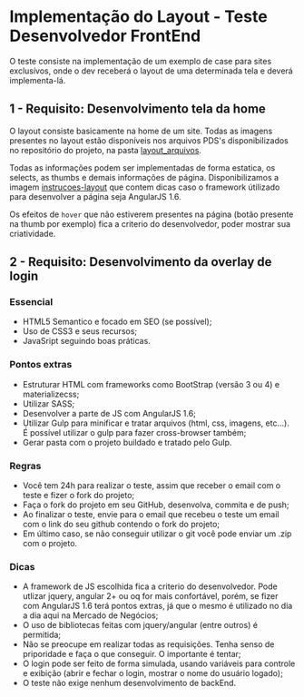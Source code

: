 # Implementação do Layout - Teste Desenvolvedor FrontEnd

O teste consiste na implementação de um exemplo de case para sites exclusívos, onde o dev receberá o layout de uma determinada tela e deverá implementa-lá.

## 1 - Requisito: Desenvolvimento tela da home
O layout consiste basicamente na home de um site. Todas as imagens presentes no layout estão disponíveis nos arquivos PDS's disponibilizados no repositório do projeto, na pasta [layout_arquivos](https://github.com/Mercado-Negocios/mnfrontendteste/tree/master/layout_arquivos).

Todas as informações podem ser implementadas de forma estatica, os selects, as thumbs e demais informações de página. Disponibilizamos a imagem [instrucoes-layout](https://github.com/Mercado-Negocios/mnfrontendteste/blob/master/layout_arquivos/instrucoes-layout.jpg) que contem dicas caso o framework útilizado para desenvolver a página seja AngularJS 1.6.

Os efeitos de `hover` que não estiverem presentes na página (botão presente na thumb por exemplo) fica a criterio do desenvolvedor, poder mostrar sua criatividade.

## 2 - Requisito: Desenvolvimento da overlay de login

### Essencial
- HTML5 Semantico e focado em SEO (se possível);
- Uso de CSS3 e seus recursos;
- JavaSript seguindo boas práticas.

### Pontos extras
- Estruturar HTML com frameworks como BootStrap (versão 3 ou 4) e materializecss;
- Utilizar SASS;
- Desenvolver a parte de JS com AngularJS 1.6;
- Utilizar Gulp para minificar e tratar arquivos (html, css, imagens, etc...). É possível utilizar o gulp para fazer cross-browser também;
- Gerar pasta com o projeto buildado e tratado pelo Gulp.

### Regras
- Você tem 24h para realizar o teste, assim que receber o email com o teste e fizer o fork do projeto;
- Faça o fork do projeto em seu GitHub, desenvolva, commita e de push;
- Ao finalizar o teste, envie para o email que recebeu o teste um email com o link do seu github contendo o fork do projeto;
- Em último caso, se não conseguir utilizar o git você pode enviar um .zip com o projeto.

### Dicas
- A framework de JS escolhida fica a criterio do desenvolvedor. Pode utlizar jquery, angular 2+ ou oq for mais confortável, porém, se fizer com AngularJS 1.6 terá pontos extras, já que o mesmo é utilizado no dia a dia aqui na Mercado de Negócios;
- O uso de bibliotecas feitas com jquery/angular (entre outros) é permitida;
- Não se preocupe em realizar todas as requisições. Tenha senso de priporidade e faça o que conseguir. O importante é tentar;
- O login pode ser feito de forma simulada, usando variáveis para controle e exibição (abrir e fechar o login, mostrar o nome do usuário logado);
- O teste não exige nenhum desenvolvimento de backEnd.